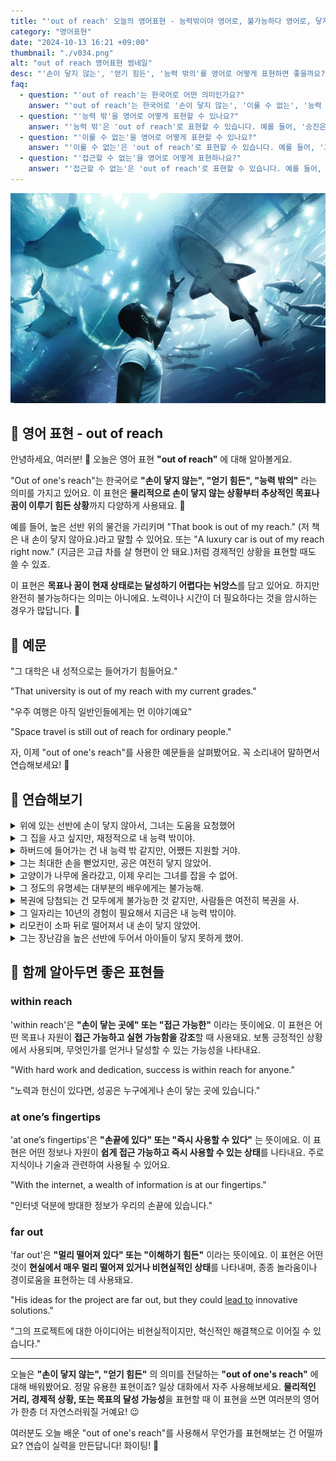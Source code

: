 ```yaml
---
title: "'out of reach' 오늘의 영어표현 - 능력밖이야 영어로, 불가능하다 영어로, 닿지 않다 영어로"
category: "영어표현"
date: "2024-10-13 16:21 +09:00"
thumbnail: "./v034.png"
alt: "out of reach 영어표현 썸네일"
desc: "'손이 닿지 않는', '얻기 힘든', '능력 밖의'를 영어로 어떻게 표현하면 좋을까요? '그 대학은 내 성적으로는 들어가기 힘들어요.', '우주 여행은 아직 일반인에게는 먼 이야기예요.' 등을 영어로 표현하는 법을 배워봅시다. 다양한 예문을 통해서 연습하고 본인의 표현으로 만들어 보세요."
faq:
  - question: "'out of reach'는 한국어로 어떤 의미인가요?"
    answer: "'out of reach'는 한국어로 '손이 닿지 않는', '이룰 수 없는', '능력 밖' 등으로 번역될 수 있습니다. 어떤 것이나 목표가 실현 가능하지 않거나 도달할 수 없는 상태를 나타냅니다."
  - question: "'능력 밖'을 영어로 어떻게 표현할 수 있나요?"
    answer: "'능력 밖'은 'out of reach'로 표현할 수 있습니다. 예를 들어, '승진은 내 능력 밖이야.'는 'That promotion is totally out of my reach right now.'로 말할 수 있습니다."
  - question: "'이룰 수 없는'을 영어로 어떻게 표현할 수 있나요?"
    answer: "'이룰 수 없는'은 'out of reach'로 표현할 수 있습니다. 예를 들어, '그들의 사랑은 이룰 수 없는 것이었다'는 'Their love was out of their reach'로 말할 수 있습니다."
  - question: "'접근할 수 없는'을 영어로 어떻게 표현하나요?"
    answer: "'접근할 수 없는'은 'out of reach'로 표현할 수 있습니다. 예를 들어, '그 정보는 나에게 접근할 수 없는 것이었다'는 'That information was out of my reach'로 표현할 수 있습니다."
---
```


![상어에 손을 뻗고 있는 남성](./v034-1.jpg)

## 🌟 영어 표현 - out of reach

안녕하세요, 여러분! 👋 오늘은 영어 표현 **"out of reach"** 에 대해 알아볼게요.

"Out of one's reach"는 한국어로 **"손이 닿지 않는", "얻기 힘든", "능력 밖의"** 라는 의미를 가지고 있어요. 이 표현은 **물리적으로 손이 닿지 않는 상황부터 추상적인 목표나 꿈이 이루기 힘든 상황**까지 다양하게 사용돼요. 🙌

예를 들어, 높은 선반 위의 물건을 가리키며 "That book is out of my reach." (저 책은 내 손이 닿지 않아요.)라고 말할 수 있어요. 또는 "A luxury car is out of my reach right now." (지금은 고급 차를 살 형편이 안 돼요.)처럼 경제적인 상황을 표현할 때도 쓸 수 있죠.

이 표현은 **목표나 꿈이 현재 상태로는 달성하기 어렵다는 뉘앙스**를 담고 있어요. 하지만 완전히 불가능하다는 의미는 아니에요. 노력이나 시간이 더 필요하다는 것을 암시하는 경우가 많답니다. 💪

<script async src="https://pagead2.googlesyndication.com/pagead/js/adsbygoogle.js?client=ca-pub-1465612013356152"
     crossorigin="anonymous"></script>
<!-- engple-horizontal-ad -->

<ins class="adsbygoogle"
     style="display:block"
     data-ad-client="ca-pub-1465612013356152"
     data-ad-slot="2106896038"
     data-ad-format="auto"
     data-full-width-responsive="true"></ins>

<script>
     (adsbygoogle = window.adsbygoogle || []).push({});
</script>

## 📖 예문

"그 대학은 내 성적으로는 들어가기 힘들어요."

"That university is out of my reach with my current grades."

"우주 여행은 아직 일반인들에게는 먼 이야기예요"

"Space travel is still out of reach for ordinary people."

자, 이제 "out of one's reach"를 사용한 예문들을 살펴봤어요. 꼭 소리내어 말하면서 연습해보세요! 🚀

## 💬 연습해보기

<details>
<summary>위에 있는 선반에 손이 닿지 않아서, 그녀는 도움을 요청했어</summary>
<span>The top shelf was out of her reach, so she asked for help.</span>
</details>

<details>
<summary>그 집을 사고 싶지만, 재정적으로 내 능력 밖이야.</summary>
<span>I'd love to buy that house, but it's out of my reach financially.</span>
</details>

<details>
<summary>하버드에 들어가는 건 내 능력 밖 같지만, 어쨌든 지원할 거야.</summary>
<span>Getting into Harvard seems out of my reach, but I'll apply anyway.</span>
</details>

<details>
<summary>그는 최대한 손을 뻗었지만, 공은 여전히 닿지 않았어.</summary>
<span>He stretched as far as he could, but the ball was still out of his reach.</span>
</details>

<details>
<summary>고양이가 나무에 올라갔고, 이제 우리는 그녀를 잡을 수 없어.</summary>
<span>The cat climbed up the tree, and now she's out of our reach.</span>
</details>

<details>
<summary>그 정도의 유명세는 대부분의 배우에게는 불가능해.</summary>
<span>That level of fame is out of reach for most actors.</span>
</details>

<details>
<summary>복권에 당첨되는 건 모두에게 불가능한 것 같지만, 사람들은 여전히 복권을 사.</summary>
<span>Winning the lottery <a href="/blog/한-것-같아-영어표현/">feels like</a> it's out of everyone's reach, but people still play.</span>
</details>

<details>
<summary>그 일자리는 10년의 경험이 필요해서 지금은 내 능력 밖이야.</summary>
<span>The job requires 10 years of experience, so it's out of my reach for now.</span>
</details>

<details>
<summary>리모컨이 소파 뒤로 떨어져서 내 손이 닿지 않았어.</summary>
<span>The remote <a href="/blog/in-english/031.fall-behind/">fell behind</a> the couch and was out of my reach.</span>
</details>

<details>
<summary>그는 장난감을 높은 선반에 두어서 아이들이 닿지 못하게 했어.</summary>
<span>He kept the toys on the high shelf, out of the kids' reach.</span>
</details>

## 🤝 함께 알아두면 좋은 표현들

### within reach

'within reach'은 **"손이 닿는 곳에" 또는 "접근 가능한"** 이라는 뜻이에요. 이 표현은 어떤 목표나 자원이 **접근 가능하고 실현 가능함을 강조**할 때 사용돼요. 보통 긍정적인 상황에서 사용되며, 무엇인가를 얻거나 달성할 수 있는 가능성을 나타내요.

"With hard work and dedication, success is within reach for anyone."

"노력과 헌신이 있다면, 성공은 누구에게나 손이 닿는 곳에 있습니다."

### at one’s fingertips

'at one’s fingertips'은 **"손끝에 있다" 또는 "즉시 사용할 수 있다"** 는 뜻이에요. 이 표현은 어떤 정보나 자원이 **쉽게 접근 가능하고 즉시 사용할 수 있는 상태**를 나타내요. 주로 지식이나 기술과 관련하여 사용될 수 있어요.

"With the internet, a wealth of information is at our fingertips."

"인터넷 덕분에 방대한 정보가 우리의 손끝에 있습니다."

### far out

'far out'은 **"멀리 떨어져 있다" 또는 "이해하기 힘든"** 이라는 뜻이에요. 이 표현은 어떤 것이 **현실에서 매우 멀리 떨어져 있거나 비현실적인 상태**를 나타내며, 종종 놀라움이나 경이로움을 표현하는 데 사용돼요.

"His ideas for the project are far out, but they could [lead to](/blog/vocab-1/004.lead-to/) innovative solutions."

"그의 프로젝트에 대한 아이디어는 비현실적이지만, 혁신적인 해결책으로 이어질 수 있습니다."

---

오늘은 **"손이 닿지 않는", "얻기 힘든"** 의 의미를 전달하는 **"out of one's reach"** 에 대해 배워봤어요. 정말 유용한 표현이죠? 일상 대화에서 자주 사용해보세요. **물리적인 거리, 경제적 상황, 또는 목표의 달성 가능성**을 표현할 때 이 표현을 쓰면 여러분의 영어가 한층 더 자연스러워질 거예요! 😉

여러분도 오늘 배운 "out of one's reach"를 사용해서 무언가를 표현해보는 건 어떨까요? 연습이 실력을 만든답니다! 화이팅! 💪
